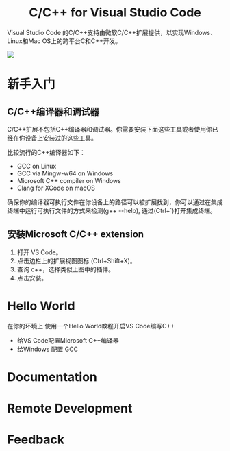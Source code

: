 <h1 align=center> C/C++ for Visual Studio Code</h1>

Visual Studio Code 的C/C++支持由微软C/C++扩展提供，以实现Windows、Linux和Mac OS上的跨平台C和C++开发。

![](https://code.visualstudio.com/assets/docs/languages/cpp/cpp-extension.png)

# 新手入门
## C/C++编译器和调试器
C/C++扩展不包括C++编译器和调试器。你需要安装下面这些工具或者使用你已经在你设备上安装过的这些工具。

比较流行的C++编译器如下：
  - GCC on Linux
  - GCC via Mingw-w64 on Windows
  - Microsoft C++ compiler on Windows
  - Clang for XCode on macOS

确保你的编译器可执行文件在你设备上的路径可以被扩展找到，你可以通过在集成终端中运行可执行文件的方式来检测(g++ --help), 通过(Ctrl+`)打开集成终端。

## 安装Microsoft C/C++ extension
 1. 打开 VS Code。
 2. 点击边栏上的扩展视图图标 (Ctrl+Shift+X)。
 3. 查询 c++，选择类似上图中的插件。
 4. 点击安装。

# Hello World 
在你的环境上 使用一个Hello World教程开启VS Code编写C++
  - 给VS Code配置Microsoft C++编译器
  - 给Windows 配置 GCC 
  
# Documentation

# Remote Development

# Feedback
